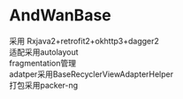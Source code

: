 # AndWanBase
采用 Rxjava2+retrofit2+okhttp3+dagger2<br/>
适配采用autolayout<br/>
fragmentation管理 <br/>
adatper采用BaseRecyclerViewAdapterHelper<br/>
打包采用packer-ng

